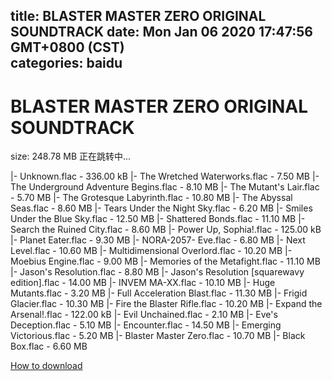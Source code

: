 
title: BLASTER MASTER ZERO ORIGINAL SOUNDTRACK
date: Mon Jan 06 2020 17:47:56 GMT+0800 (CST)    
categories: baidu
---

# BLASTER MASTER ZERO ORIGINAL SOUNDTRACK
size: 248.78 MB
 正在跳转中...
 
|- Unknown.flac - 336.00 kB
|- The Wretched Waterworks.flac - 7.50 MB
|- The Underground Adventure Begins.flac - 8.10 MB
|- The Mutant's Lair.flac - 5.70 MB
|- The Grotesque Labyrinth.flac - 10.80 MB
|- The Abyssal Seas.flac - 8.60 MB
|- Tears Under the Night Sky.flac - 6.20 MB
|- Smiles Under the Blue Sky.flac - 12.50 MB
|- Shattered Bonds.flac - 11.10 MB
|- Search the Ruined City.flac - 8.60 MB
|- Power Up, Sophia!.flac - 125.00 kB
|- Planet Eater.flac - 9.30 MB
|- NORA-2057- Eve.flac - 6.80 MB
|- Next Level.flac - 10.60 MB
|- Multidimensional Overlord.flac - 10.20 MB
|- Moebius Engine.flac - 9.00 MB
|- Memories of the Metafight.flac - 11.10 MB
|- Jason's Resolution.flac - 8.80 MB
|- Jason's Resolution [squarewavy edition].flac - 14.00 MB
|- INVEM MA-XX.flac - 10.10 MB
|- Huge Mutants.flac - 3.20 MB
|- Full Acceleration Blast.flac - 11.30 MB
|- Frigid Glacier.flac - 10.30 MB
|- Fire the Blaster Rifle.flac - 10.20 MB
|- Expand the Arsenal!.flac - 122.00 kB
|- Evil Unchained.flac - 2.10 MB
|- Eve's Deception.flac - 5.10 MB
|- Encounter.flac - 14.50 MB
|- Emerging Victorious.flac - 5.20 MB
|- Blaster Master Zero.flac - 10.70 MB
|- Black Box.flac - 6.60 MB

[How to download](https://bpcam.bemobtrk.com/go/2ceec3aa-1ca2-46d6-b9ff-aaa5c184517c?jno=505)